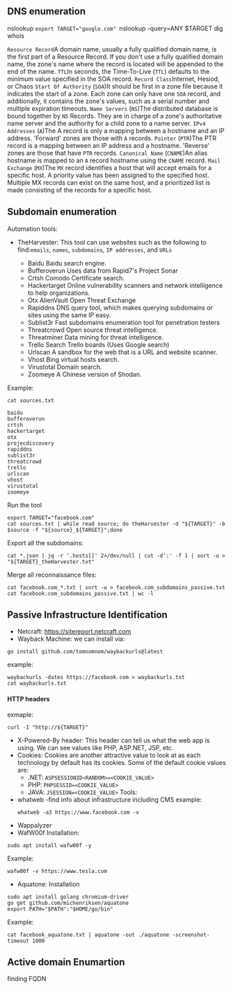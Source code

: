 ## DNS enumeration
nslookup
`export TARGET="google.com"
`nslookup -query=ANY $TARGET
dig
whois

`Resource Record`A domain name, usually a fully qualified domain name, is the first part of a Resource Record. If you don't use a fully qualified domain name, the zone's name where the record is located will be appended to the end of the name.
`TTL`In seconds, the Time-To-Live (`TTL`) defaults to the minimum value specified in the SOA record.
`Record Class`Internet, Hesiod, or Chaos
`Start Of Authority` (`SOA`)It should be first in a zone file because it indicates the start of a zone. Each zone can only have one `SOA` record, and additionally, it contains the zone's values, such as a serial number and multiple expiration timeouts.
`Name Servers` (`NS`)The distributed database is bound together by `NS` Records. They are in charge of a zone's authoritative name server and the authority for a child zone to a name server.
`IPv4 Addresses` (`A`)The A record is only a mapping between a hostname and an IP address. 'Forward' zones are those with `A` records.
`Pointer` (`PTR`)The PTR record is a mapping between an IP address and a hostname. 'Reverse' zones are those that have `PTR` records.
`Canonical Name` (`CNAME`)An alias hostname is mapped to an `A` record hostname using the `CNAME` record.
`Mail Exchange` (`MX`)The `MX` record identifies a host that will accept emails for a specific host. A priority value has been assigned to the specified host. Multiple MX records can exist on the same host, and a prioritized list is made consisting of the records for a specific host.

## Subdomain enumeration
Automation tools:
- TheHarvester:
	This tool can use websites such as the following to find:`emails`, `names`, `subdomains`, `IP addresses`, and `URLs`
	
	-  Baidu	Baidu search engine.
	-  Bufferoverun	Uses data from Rapid7's Project Sonar 
	-  Crtsh	Comodo Certificate search.
	- Hackertarget	Online vulnerability scanners and network intelligence to help organizations.
	- Otx	AlienVault Open Threat Exchange 
	- Rapiddns	DNS query tool, which makes querying subdomains or sites using the same IP easy.
	- Sublist3r	Fast subdomains enumeration tool for penetration testers
	- Threatcrowd	Open source threat intelligence.
	- Threatminer	Data mining for threat intelligence.
	- Trello	Search Trello boards (Uses Google search)
	- Urlscan	A sandbox for the web that is a URL and website scanner.
	- Vhost	Bing virtual hosts search.
	- Virustotal	Domain search.
	- Zoomeye	A Chinese version of Shodan.

Example:

```shell-session
cat sources.txt

baidu
bufferoverun
crtsh
hackertarget
otx
projecdiscovery
rapiddns
sublist3r
threatcrowd
trello
urlscan
vhost
virustotal
zoomeye
```

Run the tool
```shell-session
export TARGET="facebook.com"
cat sources.txt | while read source; do theHarvester -d "${TARGET}" -b $source -f "${source}_${TARGET}";done
```

Export all the subdomains:
```shell-session
cat *.json | jq -r '.hosts[]' 2>/dev/null | cut -d':' -f 1 | sort -u > "${TARGET}_theHarvester.txt"
```

Merge all reconnaissance files:
```shell-session
cat facebook.com_*.txt | sort -u > facebook.com_subdomains_passive.txt
cat facebook.com_subdomains_passive.txt | wc -l
```


## Passive Infrastructure Identification

- Netcraft: https://sitereport.netcraft.com
- Wayback Machine:
	we can install via:
```shell-session
go install github.com/tomnomnom/waybackurls@latest
```
example:
 ```shell-session
waybackurls -dates https://facebook.com > waybackurls.txt
cat waybackurls.txt
```

#### HTTP headers
exmaple:
```shell-session
curl -I "http://${TARGET}"
```

- X-Powered-By header: This header can tell us what the web app is using. We can see values like PHP, ASP.NET, JSP, etc.  
- Cookies: Cookies are another attractive value to look at as each technology by default has its cookies. Some of the default cookie values are:
	- .NET: `ASPSESSIONID<RANDOM>=<COOKIE_VALUE>`
	- PHP: `PHPSESSID=<COOKIE_VALUE>`
	- JAVA: `JSESSION=<COOKIE_VALUE>`
Tools:
- whatweb  -find info about infrastructure including CMS
	example:
	```shell-session
	whatweb -a3 https://www.facebook.com -v
	```
- Wappalyzer
- WafW00f
	Installation:
```shell-session
sudo apt install wafw00f -y

```

Example:
```shell-session
wafw00f -v https://www.tesla.com
```

- Aquatone:
	Installation
```shell-session
sudo apt install golang chromium-driver
go get github.com/michenriksen/aquatone
export PATH="$PATH":"$HOME/go/bin"
```

Example:
```shell-session
cat facebook_aquatone.txt | aquatone -out ./aquatone -screenshot-timeout 1000
```

## Active domain Enumartion

finding FQDN